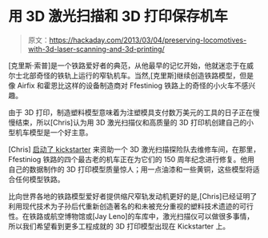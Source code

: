 # 用 3D 激光扫描和 3D 打印保存机车

> 原文：<https://hackaday.com/2013/03/04/preserving-locomotives-with-3d-laser-scanning-and-3d-printing/>

[克里斯·索普]是一个铁路爱好者的典范，从他最早的记忆开始，他就迷恋于在威尔士北部奇怪的铁轨上运行的窄轨机车。当然,[克里斯]继续创造铁路模型，但是像 Airfix 和霍恩比这样的设备制造商对 Ffestiniog 铁路上的奇怪的小火车不感兴趣。

由于 3D 打印，制造塑料模型意味着为注塑模具支付数万美元的工具的日子正在慢慢结束，所以[Chris]认为用 3D 激光扫描仪和高质量的 3D 打印机创建自己的小型机车模型是一个好主意。

[Chris] [启动了 kickstarter](http://www.kickstarter.com/projects/theflexiscaleco/3d-printed-kits-of-the-ffestiniog-englands-from-la?ref=card) 来资助一个 3D 激光扫描探险队去维修车间，在那里，Ffestiniog 铁路的四个最古老的机车正在为它们的 150 周年纪念进行修复。他用自己的数据制作的 3D 打印模型质量惊人；用一点油漆和一些黄铜，这些模型将适合任何模型铁路。

比向世界各地的铁路模型爱好者提供缩尺窄轨发动机更好的是,[Chris]已经证明了利用现代技术为子孙后代重新创造著名的和未被充分重视的塑料技术遗迹的可行性。在铁路或航空博物馆或[Jay Leno]的车库中，激光扫描仪可以做很多事情，所以我们希望看到更多工程成就的 3D 打印模型出现在 Kickstarter 上。